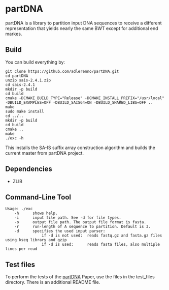 # partDNA

partDNA is a library to partition input DNA sequences to receive a different representation that yields nearly the same BWT except for additional end markes. 

## Build

You can build everything by:

```
git clone https://github.com/adlerenno/partDNA.git
cd partDNA
unzip sais-2.4.1.zip
cd sais-2.4.1
mkdir -p build
cd build
cmake -DCMAKE_BUILD_TYPE="Release" -DCMAKE_INSTALL_PREFIX="/usr/local" -DBUILD_EXAMPLES=OFF -DBUILD_SAIS64=ON -DBUILD_SHARED_LIBS=OFF ..
make
sudo make install
cd ../..
mkdir -p build
cd build
cmake ..
make
./exc -h
```

This installs the SA-IS suffix array construction algorithm and builds the current master from partDNA project.

## Dependencies

- ZLIB

## Command-Line Tool

```
Usage: ./exc
    -h      shows help.
    -i      input file path. See -d for file types.
    -o      output file path. The output file format is fasta.
    -r      run-length of A sequence to partition. Default is 3.
    -d      specifies the used input parser:
                if -d is not used:  reads fastq.gz and fasta.gz files using kseq library and gzip
                if -d is used:      reads fasta files, also multiple lines per read
```

## Test files

To perform the tests of the [partDNA](https://arxiv.org/abs/2406.10610) Paper, use the files in the test_files directory.
There is an additional README file.

